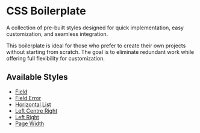 # CSS Boilerplate

A collection of pre-built styles designed for quick implementation, easy customization, and seamless integration.

This boilerplate is ideal for those who prefer to create their own projects without starting from scratch. The goal is to eliminate redundant work while offering full flexibility for customization.

## Available Styles

- [Field](src/field/)
- [Field Error](src/field-error/)
- [Horizontal List](src/horizontal-list/)
- [Left Centre Right](src/left-centre-right/)
- [Left Right](src/left-right/)
- [Page Width](src/page-width/)
